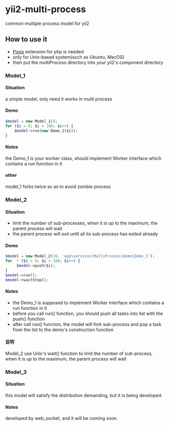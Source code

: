 # yii2-multi-process
common multiple process model for yii2

## How to use it

- [Posix](http://php.net/manual/en/book.posix.php) extension for php is needed
- only for Unix-based system(such as Ubuntu, MacOS)
- then put the multiProcess directory into your yii2's component directory

### Model_1

#### Situation
a simple model, only need it works in multi process

####  Demo

```php
$model = new Model_1();
for ($i = 0; $i < 100; $i++) {
    $model->run(new Demo_1($i));
}
```

#### Notes
the Demo_1 is your worker class, should implement Worker interface which contains a run function in it

#### other
model_1 forks twice so as to avoid zombie process

### Model_2

#### Situation
- limit the number of sub-processes, when it is up to the maximum, the parent process will wait
- the parent process will exit until all its sub-process has exited already

#### Demo

```php
$model = new Model_2(10, 'app\services\MultiProcess\Demo\Demo_1');
for  * ($i = 0; $i < 100; $i++) {
     $model->push($i);
}
$model->run();
$model->waitStop();
```

#### Notes
- the Demo_1 is supposed to implement Worker interface which contains a run function in it
- before you call run() function, you should push all tasks into list with the push() function
- after call run() function, the model will fork sub-process and pop a task from the list to the demo's construction function

#### 说明
Model_2 use Unix's wait() function to limit the number of sub-process, when it is up to the maximum, the parent process will wait

### Model_3

#### Situation
this model will satisfy the distribution demanding, but it is being developed.


#### Notes
developed by web_socket, and it will be coming soon.
